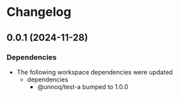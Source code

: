 # Changelog

## 0.0.1 (2024-11-28)


### Dependencies

* The following workspace dependencies were updated
  * dependencies
    * @unnoq/test-a bumped to 1.0.0
